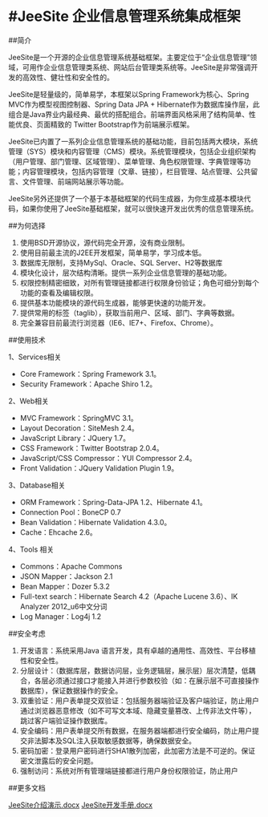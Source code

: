 #JeeSite 企业信息管理系统集成框架
=======

##简介

JeeSite是一个开源的企业信息管理系统基础框架。主要定位于“企业信息管理”领域，可用作企业信息管理类系统、网站后台管理类系统等。JeeSite是非常强调开发的高效性、健壮性和安全性的。

JeeSite是轻量级的，简单易学，本框架以Spring Framework为核心、Spring MVC作为模型视图控制器、Spring Data JPA + Hibernate作为数据库操作层，此组合是Java界业内最经典、最优的搭配组合。前端界面风格采用了结构简单、性能优良、页面精致的 Twitter Bootstrap作为前端展示框架。

JeeSite已内置了一系列企业信息管理系统的基础功能，目前包括两大模块，系统管理（SYS）模块和内容管理（CMS）模块。系统管理模块，包括企业组织架构（用户管理、部门管理、区域管理）、菜单管理、角色权限管理、字典管理等功能；内容管理模块，包括内容管理（文章、链接），栏目管理、站点管理、公共留言、文件管理、前端网站展示等功能。

JeeSite另外还提供了一个基于本基础框架的代码生成器，为你生成基本模块代码，如果你使用了JeeSite基础框架，就可以很快速开发出优秀的信息管理系统。

##为何选择

1. 使用BSD开源协议，源代码完全开源，没有商业限制。
2. 使用目前最主流的J2EE开发框架，简单易学，学习成本低。
3. 数据库无限制，支持MySql、Oracle、SQL Server、H2等数据库
4. 模块化设计，层次结构清晰。提供一系列企业信息管理的基础功能。
5. 权限控制精密细致，对所有管理链接都进行权限身份验证；角色可细分到每个功能的查看及编辑权限。
6. 提供基本功能模块的源代码生成器，能够更快速的功能开发。
7. 提供常用的标签（taglib），获取当前用户、区域、部门、字典等数据。
8. 完全兼容目前最流行浏览器（IE6、IE7+、Firefox、Chrome）。

##使用技术

1、Services相关

* Core Framework：Spring Framework 3.1。
* Security Framework：Apache Shiro 1.2。

2、Web相关

* MVC Framework：SpringMVC 3.1。
* Layout Decoration：SiteMesh 2.4。
* JavaScript Library：JQuery 1.7。
* CSS Framework：Twitter Bootstrap 2.0.4。
* JavaScript/CSS Compressor：YUI Compressor 2.4。
* Front Validation：JQuery Validation Plugin 1.9。

3、Database相关

* ORM Framework：Spring-Data-JPA 1.2、Hibernate 4.1。
* Connection Pool：BoneCP 0.7
* Bean Validation：Hibernate Validation 4.3.0。
* Cache：Ehcache 2.6。

4、Tools 相关

* Commons：Apache Commons
* JSON Mapper：Jackson 2.1
* Bean Mapper：Dozer 5.3.2
* Full-text search：Hibernate Search 4.2（Apache Lucene 3.6）、IK Analyzer 2012_u6中文分词
* Log Manager：Log4j 1.2

##安全考虑

1. 开发语言：系统采用Java 语言开发，具有卓越的通用性、高效性、平台移植性和安全性。
2. 分层设计：（数据库层，数据访问层，业务逻辑层，展示层）层次清楚，低耦合，各层必须通过接口才能接入并进行参数校验（如：在展示层不可直接操作数据库），保证数据操作的安全。
3. 双重验证：用户表单提交双验证：包括服务器端验证及客户端验证，防止用户通过浏览器恶意修改（如不可写文本域、隐藏变量篡改、上传非法文件等），跳过客户端验证操作数据库。
4. 安全编码：用户表单提交所有数据，在服务器端都进行安全编码，防止用户提交非法脚本及SQL注入获取敏感数据等，确保数据安全。
5. 密码加密：登录用户密码进行SHA1散列加密，此加密方法是不可逆的。保证密文泄露后的安全问题。
6. 强制访问：系统对所有管理端链接都进行用户身份权限验证，防止用户

##更多文档

[JeeSite介绍演示.docx]()
[JeeSite开发手册.docx]()